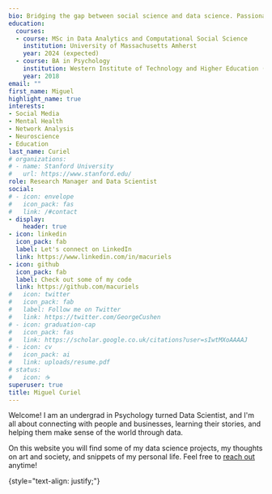 ```yaml
---
bio: Bridging the gap between social science and data science. Passionate about people, insights, and stories.
education:
  courses:
  - course: MSc in Data Analytics and Computational Social Science
    institution: University of Massachusetts Amherst
    year: 2024 (expected)
  - course: BA in Psychology
    institution: Western Institute of Technology and Higher Education (ITESO)
    year: 2018
email: ""
first_name: Miguel
highlight_name: true
interests:
- Social Media
- Mental Health
- Network Analysis
- Neuroscience
- Education
last_name: Curiel
# organizations:
# - name: Stanford University
#   url: https://www.stanford.edu/
role: Research Manager and Data Scientist
social:
# - icon: envelope
#   icon_pack: fas
#   link: /#contact
- display:
    header: true
- icon: linkedin
  icon_pack: fab
  label: Let's connect on LinkedIn
  link: https://www.linkedin.com/in/macuriels
- icon: github
  icon_pack: fab
  label: Check out some of my code
  link: https://github.com/macuriels
#   icon: twitter
#   icon_pack: fab
#   label: Follow me on Twitter
#   link: https://twitter.com/GeorgeCushen
# - icon: graduation-cap
#   icon_pack: fas
#   link: https://scholar.google.co.uk/citations?user=sIwtMXoAAAAJ
# - icon: cv
#   icon_pack: ai
#   link: uploads/resume.pdf
# status:
#   icon: ☕️
superuser: true
title: Miguel Curiel
---
```


Welcome! I am an undergrad in Psychology turned Data Scientist, and I'm all about connecting with people and businesses, learning their stories, and helping them make sense of the world through data.

On this website you will find some of my data science projects, my thoughts on art and society, and snippets of my personal life. Feel free to [reach out](https://www.linkedin.com/in/macuriels/) anytime!

{style="text-align: justify;"}

